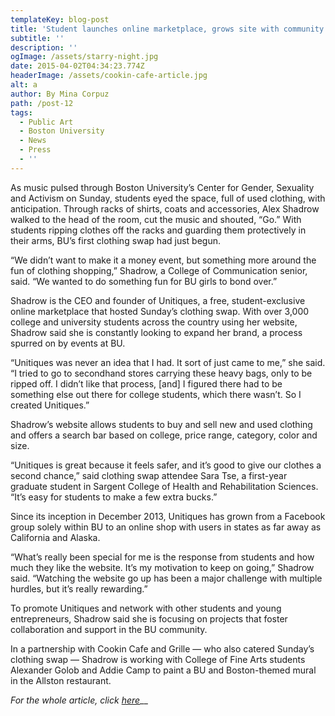 ```yaml
---
templateKey: blog-post
title: 'Student launches online marketplace, grows site with community outreach'
subtitle: ''
description: ''
ogImage: /assets/starry-night.jpg
date: 2015-04-02T04:34:23.774Z
headerImage: /assets/cookin-cafe-article.jpg
alt: a
author: By Mina Corpuz
path: /post-12
tags:
  - Public Art
  - Boston University
  - News
  - Press
  - ''
---
```

As music pulsed through Boston University’s Center for Gender, Sexuality and Activism on Sunday, students eyed the space, full of used clothing, with anticipation. Through racks of shirts, coats and accessories, Alex Shadrow walked to the head of the room, cut the music and shouted, “Go.” With students ripping clothes off the racks and guarding them protectively in their arms, BU’s first clothing swap had just begun.

“We didn’t want to make it a money event, but something more around the fun of clothing shopping,” Shadrow, a College of Communication senior, said. “We wanted to do something fun for BU girls to bond over.”

Shadrow is the CEO and founder of Unitiques, a free, student-exclusive online marketplace that hosted Sunday’s clothing swap. With over 3,000 college and university students across the country using her website, Shadrow said she is constantly looking to expand her brand, a process spurred on by events at BU.

“Unitiques was never an idea that I had. It sort of just came to me,” she said. “I tried to go to secondhand stores carrying these heavy bags, only to be ripped off. I didn’t like that process, \[and] I figured there had to be something else out there for college students, which there wasn’t. So I created Unitiques.”

Shadrow’s website allows students to buy and sell new and used clothing and offers a search bar based on college, price range, category, color and size.

“Unitiques is great because it feels safer, and it’s good to give our clothes a second chance,” said clothing swap attendee Sara Tse, a first-year graduate student in Sargent College of Health and Rehabilitation Sciences. “It’s easy for students to make a few extra bucks.”

Since its inception in December 2013, Unitiques has grown from a Facebook group solely within BU to an online shop with users in states as far away as California and Alaska.

“What’s really been special for me is the response from students and how much they like the website. It’s my motivation to keep on going,” Shadrow said. “Watching the website go up has been a major challenge with multiple hurdles, but it’s really rewarding.”

To promote Unitiques and network with other students and young entrepreneurs, Shadrow said she is focusing on projects that foster collaboration and support in the BU community.

In a partnership with Cookin Cafe and Grille — who also catered Sunday’s clothing swap — Shadrow is working with College of Fine Arts students Alexander Golob and Addie Camp to paint a BU and Boston-themed mural in the Allston restaurant.



_For the whole article, click_ [_here_](https://dailyfreepress.com/blog/2014/09/18/student-launches-online-marketplace-grows-site-community-outreach/)__
